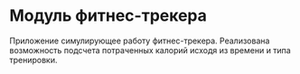 # Модуль фитнес-трекера
Приложение симулирующее работу фитнес-трекера. Реализована возможность подсчета потраченных калорий исходя из времени и
типа тренировки.
